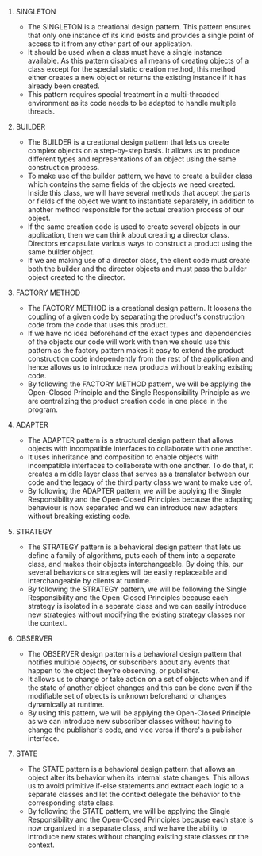 1. SINGLETON 
    - The SINGLETON is a creational design pattern. This pattern ensures that only one instance of its kind exists and
    provides a single point of access to it from any other part of our application. 
    - It should be used when a class must have a single instance available. As this pattern disables all means of 
    creating objects of a class except for the special static creation method, this method either creates a new object
    or returns the existing instance if it has already been created.
    - This pattern requires special treatment in a multi-threaded environment as its code needs to be adapted to handle
    multiple threads.

2. BUILDER
   - The BUILDER is a creational design pattern that lets us create complex objects on a step-by-step basis. It allows us
   to produce different types and representations of an object using the same construction process.
   - To make use of the builder pattern, we have to create a builder class which contains the same fields of the objects
   we need created. Inside this class, we will have several methods that accept the parts or fields of the object we want 
   to instantiate separately, in addition to another method responsible for the actual creation process of our object.
   - If the same creation code is used to create several objects in our application, then we can think about creating a
   director class. Directors encapsulate various ways to construct a product using the same builder object.
   - If we are making use of a director class, the client code must create both the builder and the director objects and
   must pass the builder object created to the director.

3. FACTORY METHOD
   - The FACTORY METHOD is a creational design pattern. It loosens the coupling of a given code by separating the
   product's construction code from the code that uses this product. 
   - If we have no idea beforehand of the exact types and dependencies of the objects our code will work with then we
   should use this pattern as the factory pattern makes it easy to extend the product construction code
   independently from the rest of the application and hence allows us to introduce new products without breaking
   existing code.
   - By following the FACTORY METHOD pattern, we will be applying the Open-Closed Principle and the Single Responsibility
   Principle as we are centralizing the product creation code in one place in the program.

4. ADAPTER
   - The ADAPTER pattern is a structural design pattern that allows objects with incompatible interfaces to collaborate
   with one another.
   - It uses inheritance and composition to enable objects with incompatible interfaces to collaborate with one another.
   To do that, it creates a middle layer class that serves as a translator between our code and the legacy of the third
   party class we want to make use of.
   - By following the ADAPTER pattern, we will be applying the Single Responsibility and the Open-Closed Principles
   because the adapting behaviour is now separated and we can introduce new adapters without breaking existing code.

5. STRATEGY
   - The STRATEGY pattern is a behavioral design pattern that lets us define a family of algorithms, puts each of them
   into a separate class, and makes their objects interchangeable. By doing this, our several behaviors or strategies 
   will be easily replaceable and interchangeable by clients at runtime.
   - By following the STRATEGY pattern, we will be following the Single Responsibility and the Open-Closed Principles
   because each strategy is isolated in a separate class and we can easily introduce new strategies without modifying
   the existing strategy classes nor the context.
   
6. OBSERVER
   - The OBSERVER design pattern is a behavioral design pattern that notifies multiple objects, or subscribers about
   any events that happen to the object they're observing, or publisher.
   - It allows us to change or take action on a set of objects when and if the state of another object changes and this
   can be done even if the modifiable set of objects is unknown beforehand or changes dynamically at runtime.
   - By using this pattern, we will be applying the Open-Closed Principle as we can introduce new subscriber classes
   without having to change the publisher's code, and vice versa if there's a publisher interface.

7. STATE
   - The STATE pattern is a behavioral design pattern that allows an object alter its behavior when its internal state
   changes. This allows us to avoid primitive if-else statements and extract each logic to a separate classes and let 
   the context delegate the behavior to the corresponding state class.
   - By following the STATE pattern, we will be applying the Single Responsibility and the Open-Closed Principles
   because each state is now organized in a separate class, and we have the ability to introduce new states without
   changing existing state classes or the context.